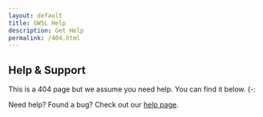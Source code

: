 ```yaml
---
layout: default
title: GWSL Help
description: Get Help
permalink: /404.html
---
```


## Help & Support
This is a 404 page but we assume you need help. You can find it below. (-:

Need help? Found a bug? Check out our [help page](/gwsl/help.html).
